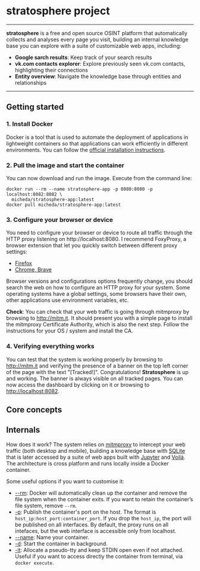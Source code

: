 # **stratosphere** project

---

**stratosphere** is a free and open source OSINT platform that automatically collects and analyses every page you visit, building an internal knowledge base you can explore with a suite of customizable web apps, including:

* **Google sarch results**: Keep track of your search results
* **vk.com contacts explorer**: Explore previously seen vk.com contacts, highlighting their connections
* **Entity overview**: Navigate the knowledge base through entities and relationships

---

## Getting started

### 1. Install Docker

Docker is a tool that is used to automate the deployment of applications in lightweight containers so that
applications can work efficiently in different environments.
You can follow the [official installation instructions](https://docs.docker.com/get-docker/).

### 2. Pull the image and start the container

You can now download and run the image.
Execute from the command line:

```
docker run --rm --name stratosphere-app -p 8080:8080 -p localhost:8082:8082 \
  micheda/stratosphere-app:latest
docker pull micheda/stratosphere-app:latest
```

### 3. Configure your browser or device

You need to configure your browser or device to route all traffic through the HTTP proxy listening on http://localhost:8080.
I recommend FoxyProxy, a browser extension that let you quickly switch between different proxy settings:

* [Firefox](https://addons.mozilla.org/it/firefox/addon/foxyproxy-standard/)
* [Chrome, Brave](https://chrome.google.com/webstore/detail/foxyproxy-standard/gcknhkkoolaabfmlnjonogaaifnjlfnp?hl=it)

Browser versions and configurations options frequently change, you should search the web on how to configure an HTTP proxy for your system.
Some operating systems have a global settings, some browsers have their own, other applications use environment variables, etc.

**Check**: You can check that your web traffic is going through mitmproxy by browsing to http://mitm.it.
It should present you with a simple page to install the mitmproxy Certificate Authority, which is also the next step.
Follow the instructions for your OS / system and install the CA.

### 4. Verifying everything works

You can test that the system is working properly by browsing to http://mitm.it and verifying the presence of
a banner on the top left corner of the page with the text "[Tracked!]". Congratulations! **Stratosphere** is up and working.
The banner is always visible on all tracked pages.
You can now access the dashboard by clicking on it or browsing to [http://localhost:8082](http://localhost:8082).

## Core concepts

## Internals

How does it work? The system relies on [mitmproxy](https://mitmproxy.org/) to intercept your web traffic (both desktop and mobile), building a knowledge base with [SQLite](https://sqlite.org/) that is later accessed by a suite of web apps built with [Jupyter](https://jupyter.org/) and [Voilà](https://voila.readthedocs.io/en/stable/). The architecture is cross platform and runs locally inside a Docker container.



Some useful options if you want to customise it:

* [--rm](https://docs.docker.com/engine/reference/run/#clean-up---rm): Docker will automatically clean up the container and remove the file system when the container exits. If you want to retain the container’s file system, remove `--rm`.
* [-p](https://docs.docker.com/engine/reference/run/#expose-incoming-ports): Publish the container's port on the host. The format is `host_ip:host_port:container_port`. If you drop the `host_ip`, the port will be published on all interfaces. By default, the proxy runs on all intefaces, but the web interface is accessible only from localhost.
* [--name](https://docs.docker.com/engine/reference/run/#name---name): Name your container. 
* [-d](https://docs.docker.com/engine/reference/run/#detached-vs-foreground): Start the container in background.
* [-it](https://docs.docker.com/engine/reference/run/#foreground): Allocate a pseudo-tty and keep STDIN open even if not attached. Useful if you want to access directly the container from terminal, via `docker execute`.
